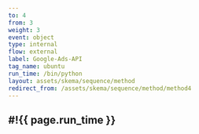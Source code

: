 ```yaml
---
to: 4
from: 3
weight: 3
event: object
type: internal
flow: external
label: Google-Ads-API
tag_name: ubuntu
run_time: /bin/python
layout: assets/skema/sequence/method
redirect_from: /assets/skema/sequence/method/method4
---
```

#!{{ page.run_time }}
---
